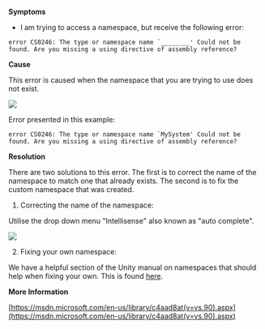 

**Symptoms**


- I am trying to access a namespace, but receive the following error:


```
error CS0246: The type or namespace name `________' Could not be found. Are you missing a using directive of assembly reference?
```


**Cause**



This error is caused when the namespace that you are trying to use does not exist.



![](/hc/en-us/article_attachments/201817886/CS0246_a.png)



Error presented in this example:


```
error CS0246: The type or namespace name `MySystem' Could not be found. Are you missing a using directive of assembly reference?
```


**Resolution**



There are two solutions to this error. The first is to correct the name of the namespace to match one that already exists. The second is to fix the custom namespace that was created.



1. Correcting the name of the namespace:



Utilise the drop down menu "Intellisense" also known as "auto complete".



![](/hc/en-us/article_attachments/201817916/CS0246_b.png)



2. Fixing your own namespace:



We have a helpful section of the Unity manual on namespaces that should help when fixing your own. This is found [here](http://docs.unity3d.com/Manual/Namespaces.html).



**More Information**



[https://msdn.microsoft.com/en-us/library/c4aad8at(v=vs.90).aspx](https://msdn.microsoft.com/en-us/library/c4aad8at(v=vs.90).aspx)





